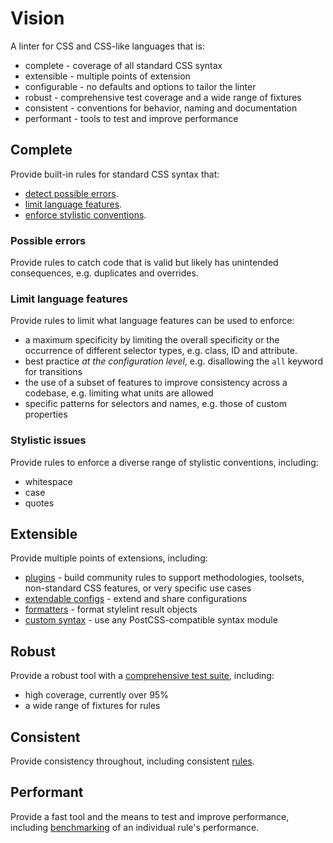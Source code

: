# Vision

A linter for CSS and CSS-like languages that is:

-   complete - coverage of all standard CSS syntax
-   extensible - multiple points of extension
-   configurable - no defaults and options to tailor the linter
-   robust - comprehensive test coverage and a wide range of fixtures
-   consistent - conventions for behavior, naming and documentation
-   performant - tools to test and improve performance

## Complete

Provide built-in rules for standard CSS syntax that:

-   [detect possible errors](../user-guide/rules/list.md#possible-errors).
-   [limit language features](../user-guide/rules/list.md#limit-language-features).
-   [enforce stylistic conventions](../user-guide/rules/list.md#stylistic-issues).

### Possible errors

Provide rules to catch code that is valid but likely has unintended consequences, e.g. duplicates and overrides.

### Limit language features

Provide rules to limit what language features can be used to enforce:

-   a maximum specificity by limiting the overall specificity or the occurrence of different selector types, e.g. class, ID and attribute.
-   best practice _at the configuration level_, e.g. disallowing the `all` keyword for transitions
-   the use of a subset of features to improve consistency across a codebase, e.g. limiting what units are allowed
-   specific patterns for selectors and names, e.g. those of custom properties

### Stylistic issues

Provide rules to enforce a diverse range of stylistic conventions, including:

-   whitespace
-   case
-   quotes

## Extensible

Provide multiple points of extensions, including:

-   [plugins](../developer-guide/plugins.md) - build community rules to support methodologies, toolsets, non-standard CSS features, or very specific use cases
-   [extendable configs](../user-guide/configure.md#extends) - extend and share configurations
-   [formatters](../developer-guide/formatters.md) - format stylelint result objects
-   [custom syntax](syntaxes.md) - use any PostCSS-compatible syntax module

## Robust

Provide a robust tool with a [comprehensive test suite](../developer-guide/rules.md#write-tests), including:

-   high coverage, currently over 95%
-   a wide range of fixtures for rules

## Consistent

Provide consistency throughout, including consistent [rules](../user-guide/rules/about.md).

## Performant

Provide a fast tool and the means to test and improve performance, including [benchmarking](../developer-guide/rules.md#improve-the-performance-of-a-rule) of an individual rule's performance.
